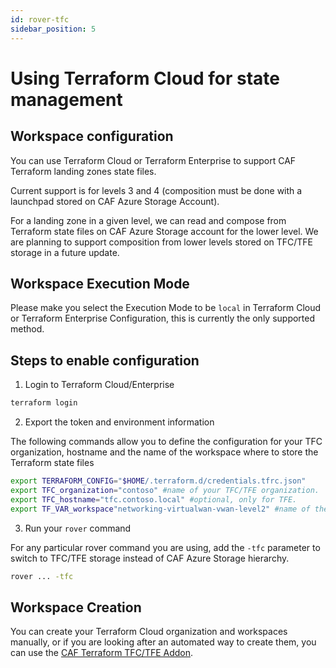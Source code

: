 ```yaml
---
id: rover-tfc
sidebar_position: 5
---
```


# Using Terraform Cloud for state management

## Workspace configuration

You can use Terraform Cloud or Terraform Enterprise to support CAF Terraform landing zones state files.

Current support is for levels 3 and 4 (composition must be done with a launchpad stored on CAF Azure Storage Account).

For a landing zone in a given level, we can read and compose from Terraform state files on CAF Azure Storage account for the lower level. We are planning to support composition from lower levels stored on TFC/TFE storage in a future update.

## Workspace Execution Mode

Please make you select the Execution Mode to be ```local``` in Terraform Cloud or Terraform Enterprise Configuration, this is currently the only supported method.

## Steps to enable configuration

1. Login to Terraform Cloud/Enterprise

```bash
terraform login
```

2. Export the token and environment information

The following commands allow you to define the configuration for your TFC organization, hostname and the name of the workspace where to store the Terraform state files

```bash
export TERRAFORM_CONFIG="$HOME/.terraform.d/credentials.tfrc.json"
export TFC_organization="contoso" #name of your TFC/TFE organization.
export TFC_hostname="tfc.contoso.local" #optional, only for TFE.
export TF_VAR_workspace"networking-virtualwan-vwan-level2" #name of the workspace where to store the state file.
```

3. Run your ```rover``` command

For any particular rover command you are using, add the ```-tfc``` parameter to switch to TFC/TFE storage instead of CAF Azure Storage hierarchy.
 
```bash
rover ... -tfc 
```

## Workspace Creation

You can create your Terraform Cloud organization and workspaces manually, or if you are looking after an automated way to create them, you can use the [CAF Terraform TFC/TFE Addon](https://github.com/Azure/caf-terraform-landingzones/tree/master/caf_solution/add-ons/terraform_cloud).